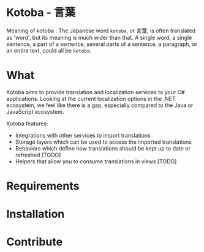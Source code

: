 # Kotoba - 言葉

Meaning of kotoba
: The Japanese word `kotoba`, or 言葉, is often translated as 'word', but its meaning is much wider than that. A
single word, a single sentence, a part of a sentence, several parts of a sentence, a paragraph,
or an entire text, could all be `kotoba`.

# What

Kotoba aims to provide translation and localization services to your C# applications.
Looking at the current localization options in the .NET ecosystem, we feel like there is a gap, especially compared to
the Java or JavaScript ecosystem.

Kotoba features:

- Integrations with other services to import translations
- Storage layers which can be used to access the imported translations
- Behaviors which define how translations should be kept up to date or refreshed [TODO]
- Helpers that allow you to consume translations in views [TODO]

# Requirements

# Installation

# Contribute